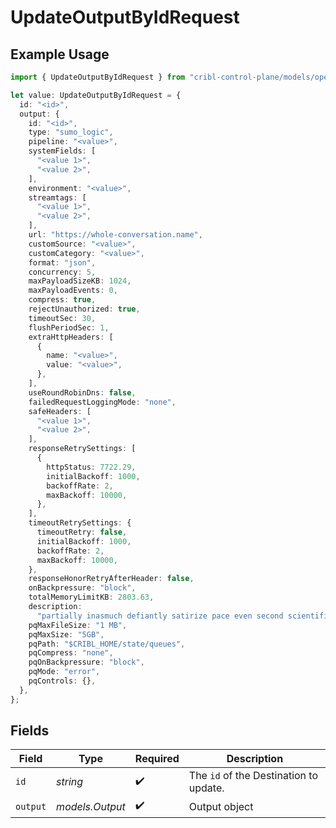 # UpdateOutputByIdRequest

## Example Usage

```typescript
import { UpdateOutputByIdRequest } from "cribl-control-plane/models/operations";

let value: UpdateOutputByIdRequest = {
  id: "<id>",
  output: {
    id: "<id>",
    type: "sumo_logic",
    pipeline: "<value>",
    systemFields: [
      "<value 1>",
      "<value 2>",
    ],
    environment: "<value>",
    streamtags: [
      "<value 1>",
      "<value 2>",
    ],
    url: "https://whole-conversation.name",
    customSource: "<value>",
    customCategory: "<value>",
    format: "json",
    concurrency: 5,
    maxPayloadSizeKB: 1024,
    maxPayloadEvents: 0,
    compress: true,
    rejectUnauthorized: true,
    timeoutSec: 30,
    flushPeriodSec: 1,
    extraHttpHeaders: [
      {
        name: "<value>",
        value: "<value>",
      },
    ],
    useRoundRobinDns: false,
    failedRequestLoggingMode: "none",
    safeHeaders: [
      "<value 1>",
      "<value 2>",
    ],
    responseRetrySettings: [
      {
        httpStatus: 7722.29,
        initialBackoff: 1000,
        backoffRate: 2,
        maxBackoff: 10000,
      },
    ],
    timeoutRetrySettings: {
      timeoutRetry: false,
      initialBackoff: 1000,
      backoffRate: 2,
      maxBackoff: 10000,
    },
    responseHonorRetryAfterHeader: false,
    onBackpressure: "block",
    totalMemoryLimitKB: 2803.63,
    description:
      "partially inasmuch defiantly satirize pace even second scientific",
    pqMaxFileSize: "1 MB",
    pqMaxSize: "5GB",
    pqPath: "$CRIBL_HOME/state/queues",
    pqCompress: "none",
    pqOnBackpressure: "block",
    pqMode: "error",
    pqControls: {},
  },
};
```

## Fields

| Field                                             | Type                                              | Required                                          | Description                                       |
| ------------------------------------------------- | ------------------------------------------------- | ------------------------------------------------- | ------------------------------------------------- |
| `id`                                              | *string*                                          | :heavy_check_mark:                                | The <code>id</code> of the Destination to update. |
| `output`                                          | *models.Output*                                   | :heavy_check_mark:                                | Output object                                     |